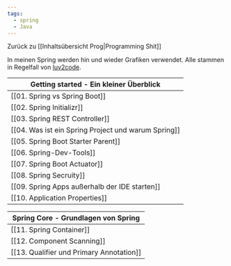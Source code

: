 ```yaml
---
tags:
  - spring
  - Java
---
```

Zurück zu [[Inhaltsübersicht Prog|Programming Shit]]

In meinen Spring werden hin und wieder Grafiken verwendet. Alle stammen in Regelfall von [luv2code](https://luv2code.com/). 

|Getting started - Ein kleiner Überblick|
|---|
|[[01. Spring vs Spring Boot]]|
|[[02. Spring Initializr]]|
|[[03. Spring REST Controller]]|
|[[04. Was ist ein Spring Project und warum Spring]]|
|[[05. Spring Boot Starter Parent]]|
|[[06. Spring-Dev-Tools]]|
|[[07. Spring Boot Actuator]]|
|[[08. Spring Secruity]]|
|[[09. Spring Apps außerhalb der IDE starten]]|
|[[10. Application Properties]]|

|Spring Core - Grundlagen von Spring|
|---|
|[[11. Spring Container]]|
|[[12. Component Scanning]]|
|[[13. Qualifier und Primary Annotation]]|


